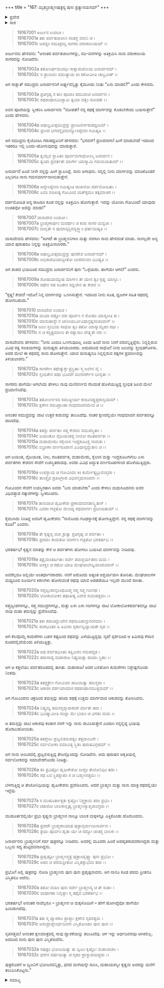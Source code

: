 +++
title = "167: ಮೃತಬ್ರಾಹ್ಮಣಪುತ್ರಸ್ಯ ಪುನಃ ಪ್ರತ್ಯಾನಯನಮ್"
+++

<details><summary>ಪ್ರವೇಶ</summary>


।।   ಓಂ ಓಂ ನಮೋ ನಾರಾಯಣಾಯ।।   ಶ್ರೀ ವೇದವ್ಯಾಸಾಯ ನಮಃ ।।

ಶ್ರೀ ಕೃಷ್ಣದ್ವೈಪಾಯನ ವೇದವ್ಯಾಸ ವಿರಚಿತ  

**ಶ್ರೀ ಮಹಾಭಾರತ**

**ಖಿಲಭಾಗೇ ಹರಿವಂಶಃ**

**ವಿಷ್ಣು ಪರ್ವ**

**ಅಧ್ಯಾಯ 167**


</details>

<details><summary>ಸಾರ</summary>

ಕೃಷ್ಣನು ವರುಣಾಲಯದಲ್ಲಿದ್ದ ಮೃತಬ್ರಾಹ್ಮಣಪುತ್ರರನ್ನು ಪುನರ್ಜೀವಿತಗೊಳಿಸಿ ತಂದುದು (1-32). 

</details>



> 19167001  ಅರ್ಜುನ ಉವಾಚ ।  
19167001a ತತಃ ಪರ್ವತಜಾಲಾನಿ ಸರಿತಶ್ಚ ವನಾನಿ ಚ ।  
19167001c ಅಪಶ್ಯಂ ಸಮತಿಕ್ರಮ್ಯ ಸಾಗರಂ ವರುಣಾಲಯಮ್ ।।  

ಅರ್ಜುನನು ಹೇಳಿದನು: “ಅನಂತರ ಪರ್ವತಜಾಲಗಳನ್ನು, ನದಿ-ವನಗಳನ್ನು ಅತಿಕ್ರಮಿಸಿ ನಾನು ವರುಣಾಲಯ ಸಾಗರವನ್ನು ನೋಡಿದೆನು.

> 19167002a ತತೋಽರ್ಘಮುದಧಿಃ ಸಾಕ್ಷಾದುಪನೀಯ ಜನಾರ್ದನಮ್ ।  
19167002c ಸ ಪ್ರಾಂಜಲಿಃ ಸಮುತ್ಥಾಯ ಕಿಂ ಕರೋಮೀತಿ ಚಾಬ್ರವೀತ್ ।। 

ಆಗ ಸಾಕ್ಷಾತ್ ಸಮುದ್ರನು ಜನಾರ್ದನನಿಗೆ ಅರ್ಘ್ಯವನ್ನಿತ್ತು ಕೈಮುಗಿದು ನಿಂತು “ಏನು ಮಾಡಲಿ?” ಎಂದು ಕೇಳಿದನು. 

> 19167003a ಪ್ರತಿಗೃಹ್ಯ ಸ ತಾಂ ಪೂಜಾಂ ತಮುವಾಚ ಜನಾರ್ದನಃ ।  
19167003c ರಥಪಂಥಾನಮಿಚ್ಛಾಮಿ ತ್ವಯಾ ದತ್ತಂ ನದೀಪತೇ ।।  

ಅವನ ಪೂಜೆಯನ್ನು ಸ್ವೀಕರಿಸಿ ಜನಾರ್ದನನು “ನದೀಪತೇ! ನನ್ನ ರಥಕ್ಕೆ ಮಾರ್ಗವನ್ನು ಕೊಡಬೇಕೆಂದು ಬಯಸುತ್ತೇನೆ” ಎಂದು ಹೇಳಿದನು.

> 19167004a ಅಥಾಬ್ರವೀತ್ಸಮುದ್ರಸ್ತು ಪ್ರಾಂಜಲಿರ್ಗರುಡಧ್ವಜಮ್ ।  
19167004c ಪ್ರಸೀದ ಭಗವನ್ನೈವಮನ್ಯೋಽಪ್ಯೇವಂ ಗಮಿಷ್ಯತಿ ।।  

ಆಗ ಸಮುದ್ರನು ಕೈಜೋಡಿಸಿ ಗರುಡಧ್ವಜನಿಗೆ ಹೇಳಿದನು: “ಭಗವನ್! ಪ್ರಸೀದನಾಗು! ಹೀಗೆ ಮಾಡಬೇಡ! ಇದರಿಂದ ಇತರರೂ ಇಲ್ಲಿ ಬಂದು-ಹೋಗುವುದನ್ನು ಮಾಡುತ್ತಾರೆ.

> 19167005a ತ್ವಯೈವ ಸ್ಥಾಪಿತಂ ಪೂರ್ವಮಗಾಧೋಽಸ್ಮಿ ಜನಾರ್ದನ ।  
19167005c ತ್ವಯಾ ಪ್ರವರ್ತತೇ ಮಾರ್ಗೇ ಯಾಸ್ಯಾಮಿ ಗಮನಾಯತಾಮ್ ।।  

ಜನಾರ್ದನ! ಹಿಂದೆ ನೀನೇ ನನ್ನನ್ನು ಹೀಗೆ ಸ್ಥಾಪಿಸಿದ್ದೆ. ನಾನು ಅಗಾಧನು. ನನ್ನಲ್ಲಿ ನೀನು ಮಾರ್ಗವನ್ನು ಮಾಡಿಕೊಂಡರೆ ಎಲ್ಲರಿಗೂ ನಾನು ಗಮನಮಾರ್ಗನಾಗಿಬಿಡುತ್ತೇನೆ.

> 19167006a ಅನ್ಯೇಽಪ್ಯೇವಂ ಗಮಿಷ್ಯಂತಿ ರಾಜಾನೋ ದರ್ಪಮೋಹಿತಾಃ ।  
19167006c ಏವಂ ಸಂಚಿಂತ್ಯ ಗೋವಿಂದ ಯತ್ಕ್ಷಮಂ ತತ್ಸಮಾಚರ ।।  

ದರ್ಪಮೋಹಿತ ಅನ್ಯ ರಾಜರೂ ಕೂಡ ನನ್ನನ್ನು ಅತಿಕ್ರಮಿಸಿ ಹೋಗುತ್ತಾರೆ. ಇದನ್ನು ಯೋಚಿಸಿ ಗೋವಿಂದ! ಯಾವುದು ಉಚಿತವೋ ಅದನ್ನು ಮಾಡು!”

> 19167007  ವಾಸುದೇವ ಉವಾಚ ।  
19167007a ಬ್ರಾಹ್ಮಣಾರ್ಥಂ ಮದರ್ಥಂ ಚ ಕುರು ಸಾಗರ ಮದ್ವಚಃ ।  
19167007c ಮದೃತೇ ನ ಪುಮಾನ್ಕಸ್ಚಿದನ್ಯಸ್ತ್ವಾಂ ಧರ್ಷಯಿಷ್ಯತಿ ।।  

ವಾಸುದೇವನು ಹೇಳಿದನು: “ಸಾಗರ! ಈ ಬ್ರಾಹ್ಮಣನಿಗಾಗಿ ಮತ್ತು ನನಗಾಗಿ ನಾನು ಹೇಳಿದಂತೆ ಮಾಡು. ನಾನಲ್ಲದೇ ಅನ್ಯ ಯಾವ ಪುರುಷರೂ ನಿನ್ನನ್ನು ಅತಿಕ್ರಮಿಸಲಾರರು.”

> 19167008a ಅಥಾಬ್ರವೀತ್ಸಮುದ್ರಸ್ತು ಪುನರೇವ ಜನಾರ್ದನಮ್ ।  
19167008c ಅಭಿಶಾಪಭಯಾದ್ಭೀತೋ ಬಾಡಮೇವಂ ಭವಿಷ್ಯತಿ ।।  

ಆಗ ಶಾಪದ ಭಯದಿಂದ ಸಮುದ್ರನು ಜನಾರ್ದನನಿಗೆ ಪುನಃ “ಒಳ್ಳೆಯದು. ಹಾಗೆಯೇ ಆಗಲಿ!” ಎಂದನು.

> 19167009a ಶೋಷಯಾಮ್ಯೇಷ ಮಾರ್ಗಂ ತೇ ಯೇನ ತ್ವಂ ಕೃಷ್ಣ ಯಾಸ್ಯಸಿ ।  
19167009c ರಥೇನ ಸಹ ಸೂತೇನ ಸಧ್ವಜೇನ ತು ಕೇಶವ ।।  

“ಕೃಷ್ಣ! ಕೇಶವ! ಇದೋ! ನಿನ್ನ ಮಾರ್ಗವನ್ನು ಒಣಗಿಸುತ್ತೇನೆ. ಇದರಿಂದ ನೀನು ಸೂತ, ಧ್ವಜಗಳ ಸಹಿತ ರಥದಲ್ಲಿ ಹೋಗಬಹುದು.”

> 19167010  ವಾಸುದೇವ ಉವಾಚ ।  
19167010a ಮಯಾ ದತ್ತೋ ವರಃ ಪೂರ್ವಂ ನ ಶೋಷಂ ಯಾಸ್ಯಸೀತಿ ಹ ।  
19167010c ಮಾನುಷಾಸ್ತೇ ನ ಜಾನೀಯುರ್ವಿವಿಧಾನ್ರತ್ನಸಂಚಯಾನ್ ।।  
19167011a ಜಲಂ ಸ್ತಂಭಯ ಸಾಧೋ ತ್ವಂ ತತೋ ಯಾಸ್ಯಾಮ್ಯಹಂ ರಥೀ ।  
19167011c ನ ಚ ಕಶ್ಚಿತ್ಪ್ರಮಾಣಂ ತೇ ರತ್ನಾನಾಂ ವೇತ್ಸ್ಯತೇ ನರಃ ।।  

ವಾಸುದೇವನು ಹೇಳಿದನು: “ನೀನು ಎಂದೂ ಒಣಗುವುದಿಲ್ಲ ಎಂದು ಹಿಂದೆ ನಾನು ನಿನಗೆ ವರವನ್ನಿತ್ತಿದ್ದೆನು. ನಿನ್ನಲ್ಲಿರುವ ವಿವಿಧ ರತ್ನ ಸಂಚಯಗಳನ್ನು ಮನುಷ್ಯರು ತಿಳಿಯಬಾರದು. ಆದುದರಿಂದ ಸಾಧೋ! ನೀನು ಜಲವನ್ನು ಸ್ತಂಭಿತಗೊಳಿಸು. ಅದರ ಮೇಲೆ ಈ ರಥದಲ್ಲಿ ನಾನು ಹೋಗುತ್ತೇನೆ. ಯಾವ ಮನುಷ್ಯನೂ ನಿನ್ನಲ್ಲಿರುವ ರತ್ನಗಳ ಪ್ರಮಾಣವನ್ನು ತಿಳಿಯಲಾರನು.”

> 19167012a ಸಾಗರೇಣ ತಥೇತ್ಯುಕ್ತೇ ಪ್ರಸ್ಥಿತಾಃ ಸ್ಮ ಜಲೇನ ವೈ ।  
19167012c ಸ್ತಂಭಿತೇನ ಪಥಾ ಭೂಮೌ ಮಣಿವರ್ಣೇನ ಭಾಸ್ವತಾ ।।  

ಸಾಗರನು ಹಾಗೆಯೇ ಆಗಲೆಂದು ಹೇಳಲು ನಾವು ಮಣಿವರ್ಣದ ನೆಲದಂತೆ ಹೊಳೆಯುತ್ತಿದ್ದ ಸ್ತಂಭಿತ ಜಲದ ಮೇಲೆ ಪ್ರಯಾಣಿಸಿದೆವು.

> 19167013a ತತೋಽರ್ಣವಂ ಸಮುತ್ತೀರ್ಯ ಕುರೂನಪ್ಯುತ್ತರಾನ್ವಯಮ್ ।   
19167013c ಕ್ಷಣೇನ ಸಮತಿಕ್ರಾಂತಾ ಗಂಧಮಾದನಮೇವ ಚ ।।  

ಅನಂತರ ಸಮುದ್ರವನ್ನು ದಾಟಿ ಉತ್ತರ ಕುರುವನ್ನು ತಲುಪಿದೆವು. ನಂತರ ಕ್ಷಣದಲ್ಲಿಯೇ ಗಂಧಮಾದನ ಪರ್ವತವನ್ನೂ ದಾಟಿದೆವು.

> 19167014a ತತಸ್ತು ಪರ್ವತಾಃ ಸಪ್ತ ಕೇಶವಂ ಸಮುಪಸ್ಥಿತಾಃ ।  
19167014c ಜಯಂತೋ ವೈಜಯಂತಶ್ಚ ನೀಲೋ ರಜತಪರ್ವತಃ ।।  
19167015a ಮಹಾಮೇರುಃ ಸಕೈಲಾಸ ಇಂದ್ರಕೂಟಶ್ಚ ನಾಮತಃ ।  
19167015c ಬಿಭ್ರಾಣಾ ವರ್ಣರೂಪಾಣಿ ವಿವಿಧಾನ್ಯದ್ಭುತಾನಿ ಚ ।।  

ಆಗ ಜಯಂತ, ವೈಜಯಂತ, ನೀಲ, ರಜತಪರ್ವತ, ಮಹಾಮೇರು, ಕೈಲಾಸ ಮತ್ತು ಇಂದ್ರಕೂಟಗಳೆಂಬ ಏಳು ಪರ್ವತಗಳು ಕೇಶವನ ಸೇವೆಗೆ ಉಪಸ್ಥಿತರಾದವು. ಅವರು ವಿವಿಧ ಅದ್ಭುತ ವರ್ಣರೂಪಗಳಿಂದ ಹೊಳೆಯುತ್ತಿದ್ದರು.

> 19167016a ಉಪಸ್ಥಾಯ ಚ ಗೋವಿಂದಂ ಕಿಂ ಕುರ್ಮೇತ್ಯಬ್ರುವಂಸ್ತದಾ  ।  
19167016c ತಾಂಶ್ಚೈವ ಪ್ರತಿಜಗ್ರಾಹ ವಿಧಿವನ್ಮಧುಸೂದನಃ ।।  

ಗೋವಿಂದನ ಸೇವೆಗೆ ಉಪಸ್ಥಿರತಾಗಿ ಅವರು “ಏನು ಮಾಡಬೇಕು” ಎಂದು ಕೇಳಲು ಮಧುಸೂದನನು ಅವರ ವಿಧಿವತ್ತಾದ ಸತ್ಕಾರಗಳನ್ನು ಸ್ವೀಕರಿಸಿದನು.

> 19167017a ತಾನುವಾಚ ಹೃಷೀಕೇಶಃ ಪ್ರಣಾಮಾವನತಾನ್ಸ್ಥಿತಾನ್ ।  
19167017c ವಿವರಂ ಗಚ್ಛತೋ ಮೇಽದ್ಯ ರಥಮಾರ್ಗಃ ಪ್ರದೀಯತಾಮ್ ।।  

ಕೈಮುಗಿದು ನಿಂತಿದ್ದ ಅವರಿಗೆ ಹೃಷೀಕೇಶನು “ನಾನೊಂದು ಗೂಢಸ್ಥಾನಕ್ಕೆ ಹೋಗುತ್ತಿದ್ದೇನೆ. ನನ್ನ ರಥಕ್ಕೆ ಮಾರ್ಗವನ್ನು ಕೊಡಿ!” ಎಂದನು.

> 19167018a ತೇ ಕೃಷ್ಣಸ್ಯ ವಚಃ ಶ್ರುತ್ವಾ ಪ್ರತಿಗೃಹ್ಯ ಚ ಪರ್ವತಾಃ ।  
19167018c ಪ್ರದದುಃ ಕಾಮತೋ ಮಾರ್ಗಂ ಗಚ್ಛತೋ ಭರತರ್ಷಭ ।।  

ಭರತರ್ಷಭ! ಕೃಷ್ಣನ ಮಾತನ್ನು ಕೇಳಿ ಆ ಪರ್ವತಗಳು ಹೋಗಲು ಬಯಸಿದ ಮಾರ್ಗವನ್ನು ನೀಡಿದವು.

> 19167019a ತತ್ರೈವಾಂತರ್ಹಿತಾಃ ಸರ್ವೇ ತದಾಶ್ಚರ್ಯತರಂ ಮಮ ।  
19167019c ಅಸಕ್ತಂ ಚ ರಥೋ ಯಾತಿ ಮೇಘಜಾಲೇಷ್ವಿವಾಂಶುಮಾನ್ ।।  

ಅವರೆಲ್ಲರೂ ಅಲ್ಲಿಯೇ ಅಂತರ್ಧಾನರಾದರು. ನನಗೆ ಅದೊಂದು ಅತ್ಯಂತ ಆಶ್ಚರ್ಯವಾಗಿ ತೋರಿತು. ಮೇಘಜಾಲಗಳ ಮಧ್ಯದಿಂದ ಸೂರ್ಯನ ಕಿರಣಗಳು ಹೋಗುವಂತೆ ರಥವು ಯಾವ ಅಡತಡೆಯೂ ಇಲ್ಲದೇ ಮುಂದೆ ಸಾಗಿತು.

> 19167020a ಸಪ್ತದ್ವೀಪಾನ್ಸಸಿಂಧೂಂಶ್ಚ ಸಪ್ತ ಸಪ್ತ ಗಿರೀನಥ ।  
19167020c ಲೋಕಾಲೋಕಂ ತಥಾತೀತ್ಯ ವಿವೇಶ ಸುಮಹತ್ತಮಃ ।।  

ಸಪ್ತದ್ವೀಪಗಳನ್ನೂ, ಸಪ್ತ ಸಮುದ್ರಗಳನ್ನೂ, ಮತ್ತು ಏಳು ಏಳು ಗಿರಿಗಳನ್ನೂ ದಾಟಿ ಲೋಕಾಲೋಕಪರ್ವತವನ್ನೂ ದಾಟಿ ನಾವು ಮಹಾ ತಮಸ್ಸನ್ನು ಪ್ರವೇಶಿಸಿದೆವು.

> 19167021a ತತಃ ಕದಾಚಿದ್ದುಃಖೇನ ರಥಮೂಹುಸ್ತುರಂಗಮಾಃ ।  
19167021c ಪಂಕಭೂತಂ ಹಿ ತಿಮಿರಂ ಸ್ಪರ್ಶಾದ್ವಿಜ್ಞಾಯತೇ ನೃಪ ।।  

ಆಗ ಕೆಲವೊಮ್ಮೆ ಕುದುರೆಗಳು ಬಹಳ ಕಷ್ಟದಿಂದ ರಥವನ್ನು ಎಳೆಯುತ್ತಿದ್ದವು. ನೃಪ! ಸ್ಪರ್ಶದಿಂದ ಆ ತಿಮಿರವು ಕೆಸರಿನ ರೂಪದಲ್ಲಿದೆಯೆಂದು ತಿಳಿಯುತ್ತಿತ್ತು.

> 19167022a ಅಥ ಪರ್ವತಭೂತಂ ತತ್ತಿಮಿರಂ ಸಮಪದ್ಯತ ।  
19167022c ತದಾಸಾದ್ಯ ಮಹಾರಾಜ ನಿಷ್ಪ್ರಯತ್ನಾ ಹಯಾಃ ಸ್ಥಿತಾಃ ।।  

ಆಗ ಆ ಕತ್ತಲೆಯು ಪರ್ವತರೂಪದಲ್ಲಿ ತಾಗಿತು. ಮಹಾರಾಜ! ಅದರ ಬಳಿಹೋಗಿ ಕುದುರೆಗಳು ನಿಶ್ಚೇಷ್ಟಗೊಂಡು ನಿಂತವು.

> 19167023a ತತಶ್ಚಕ್ರೇಣ ಗೋವಿಂದಃ ಪಾಟಯಿತ್ವಾ ತಮಸ್ತದಾ ।  
19167023c ಆಕಾಶಂ ದರ್ಶಯಾಮಾಸ ರಥಪಂಥಾನಮುತ್ತಮಮ್ ।।  

ಆಗ ಗೋವಿಂದನು ಚಕ್ರದಿಂದ ತಮಸ್ಸನ್ನು ಹರಿದು ರಥಕ್ಕೆ ಉತ್ತಮ ಮಾರ್ಗವಾದ ಆಕಾಶವನ್ನು ತೋರಿಸಿದನು.

> 19167024a ನಿಷ್ಕ್ರಮ್ಯ ತಮಸಸ್ತಸ್ಮಾದಾಕಾಶೇ ದರ್ಶಿತೇ ತದಾ ।   
19167024c ಭವಿಷ್ಯಾಮೀತಿ ಸಂಜ್ಞಾ ಮೇ ಭಯಂ ಚ ವಿಗತಂ ಮಮ ।। 

ಆ ತಮಸ್ಸನ್ನು ದಾಟಿ ಆಕಾಶವು ಕಂಡಾಗ ನನಗೆ ಇನ್ನು ನಾನು ಜೀವಿಸಿರುತ್ತೇನೆ ಎಂದಾಗಿ ನನ್ನಲ್ಲಿದ್ದ ಭಯವು ಹೊರಟುಹೋಯಿತು.

> 19167025a ತತಸ್ತೇಜಃ ಪ್ರಜ್ವಲಿತಮಪಶ್ಯಂ ತತ್ತದಾಂಬರೇ ।  
19167025c ಸರ್ವಲೋಕಂ ಸಮಾವಿಶ್ಯ ಸ್ಥಿತಂ ಪುರುಷವಿಗ್ರಹಮ್ ।।  

ಆಗ ನಾನು ಅಂಬರದಲ್ಲಿ ಪ್ರಜ್ವಲಿಸುತ್ತಿದ್ದ ತೇಜಸ್ಸೊಂದನ್ನು ನೋಡಿದೆನು. ಅದು ಪುರುಷನ ಆಕೃತಿಯಲ್ಲಿ ಸರ್ವಲೋಕವನ್ನು ಸಮಾವೇಶಗೊಂಡು ನಿಂತಿತ್ತು.

> 19167026a ತಂ ಪ್ರವಿಷ್ಟೋ ಹೃಷೀಕೇಶೋ ದೀಪ್ತಂ ತೇಜೋನಿಧಿಂ ತದಾ ।  
19167026c ರಥ ಏವ ಸ್ಥಿತಶ್ಚಾಹಂ ಸ ಚ ಬಹ್ಮಣಸತ್ತಮಃ ।।  

ಬೆಳಗುತ್ತಿದ್ದ ಆ ತೇಜೋನಿಧಿಯನ್ನು ಹೃಷೀಕೇಶನು ಪ್ರವೇಶಿಸಿದನು. ಆದರೆ ಬ್ರಾಹ್ಮಣ ಮತ್ತು ನಾನು ಮಾತ್ರ ರಥದಲ್ಲಿಯೇ ಇದ್ದೆವು.

> 19167027a ಸ ಮುಹೂರ್ತಾತ್ತತಃ ಕೃಷ್ಣೋ ನಿಶ್ಚಕ್ರಾಮ ತದಾ ಪ್ರಭುಃ ।  
19167027c ಚತುರೋ ಬಾಲಕಾನ್ಗೃಹ್ಯ ಬ್ರಾಹ್ಮಣಸ್ಯಾತ್ಮಜಾಂಸ್ತದಾ ।।  

ಮುಹೂರ್ತದಲ್ಲಿಯೇ ಪ್ರಭು ಕೃಷ್ಣನು ಬ್ರಾಹ್ಮಣನ ನಾಲ್ಕೂ ಬಾಲಕ ಮಕ್ಕಳನ್ನೂ ಎತ್ತಿಕೊಂಡು ಹೊರಬಂದನು.

> 19167028a ಪ್ರದದೌ ಬ್ರಾಹ್ಮಣಾಯಾಥ ಪುತ್ರಾನ್ಸರ್ವಾಂಜನಾರ್ದನಃ ।  
19167028c ತ್ರಯಃ ಪೂರ್ವಂ ಹೃತಾ ಯೇ ಚ ಸದ್ಯೋ ಜಾತಶ್ಚ ಬಾಲಕಃ ।।  

ಜನಾರ್ದನನು ಬ್ರಾಹ್ಮಣನಿಗೆ ಸರ್ವ ಪುತ್ರರನ್ನೂ ನೀಡಿದನು. ಅವರಲ್ಲಿ ಮೂವರು ಹಿಂದೆ ಅಪಹೃತರಾದವರಾಗಿದ್ದರು ಮತ್ತು ಒಬ್ಬನು ಸದ್ಯ ಹುಟ್ಟಿದವನಾಗಿದ್ದನು.

> 19167029a ಪ್ರಹೃಷ್ಟೋ ಬ್ರಾಹ್ಮಣಸ್ತತ್ರ ಪುತ್ರಾಂದೃಷ್ಟ್ವಾ ಪುನಃ ಪ್ರಭೋ ।  
19167029c ಅಹಂ ಚ ಪರಮಪ್ರೀತೋ ವಿಸ್ಮಿತಶ್ಚಾಭವಂ ತದಾ ।।  

ಪ್ರಭೋ! ಅಲ್ಲಿ ಪುತ್ರರನ್ನು ನೋಡಿ ಬ್ರಾಹ್ಮಣನು ಪುನಃ ಪುನಃ ಪ್ರಹೃಷ್ಟನಾದನು. ಆಗ ನಾನೂ ಕೂಡ ಪರಮ ಪ್ರೀತನೂ ವಿಸ್ಮಿತನೂ ಆದೆನು.

> 19167030a ತತೋ ವಯಂ ಪುನಃ ಸರ್ವೇ ಬ್ರಾಹ್ಮಣಸ್ಯ ಚ ತೇ ಸುತಾಃ ।  
19167030c ಯಥಾಗತಾ ನಿವೃತ್ತಾಃ ಸ್ಮ ತಥೈವ ಭರತರ್ಷಭ ।।  

ಭರತರ್ಷಭ! ಅನಂತರ ನಾವೆಲ್ಲರೂ – ಬ್ರಾಹ್ಮಣನ ಆ ಮಕ್ಕಳೊಂದಿಗೆ – ಹೇಗೆ ಹೋಗಿದ್ದೆವೋ ಹಾಗೆಯೇ ಹಿಂದಿರುಗಿದೆವು.

> 19167031a ತತಃ ಸ್ಮ ದ್ವಾರಕಾಂ ಪ್ರಾಪ್ತಾಃ ಕ್ಷಣೇನ ನೃಪಸತ್ತಮ ।  
19167031c ಅಸಂಪ್ರಾಪ್ತೇಽರ್ಧದಿವಸೇ ವಿಸ್ಮಿತೋಽಹಂ ಪುನಃ ಪುನಃ ।।  

ನೃಪಸತ್ತಮ! ಅನಂತರ ಕ್ಷಣಮಾತ್ರದಲ್ಲಿ ನಾವು ದ್ವಾರಕೆಯನ್ನು ತಲುಪಿದೆವು. ಆಗ ಇನ್ನು ಅರ್ಧದಿವಸವೂ ಆಗಿರಲಿಲ್ಲ. ಅದರಿಂದ ನಾನು ಪುನಃ ಪುನಃ ವಿಸ್ಮಿತನಾದೆನು.

> 19167032a ಸಪುತ್ರಂ ಭೋಜಯಿತ್ವಾ ತು ದ್ವಿಜಂ ಕೃಷ್ಣೋ ಮಹಾಯಶಾಃ ।  
19167032c ಧನೇನ ವರ್ಷಯಿತ್ವಾ ಚ ಗೃಹಂ ಪ್ರಾಸ್ಥಾಪಯತ್ತದಾ ।।  

ಪುತ್ರರೊಡನೆ ಆ ದ್ವಿಜನಿಗೆ ಭೋಜನವನ್ನಿತ್ತು, ಧನದ ಮಳೆಯನ್ನೇ ಸುರಿಸಿ, ಮಹಾಯಶಸ್ವೀ ಕೃಷ್ಣನು ಅವರನ್ನು ಮನೆಗೆ ತಲುಪಿಸಿಕೊಟ್ಟನು.”

<details><summary>ಸಮಾಪ್ತಿ</summary>

ಇತಿ ಶ್ರೀಮಹಾಭಾರತೇ ಖಿಲೇಷು  ಹರಿವಂಶೇ ವಿಷ್ಣುಪರ್ವಣಿ ವಾಸುದೇವಮಾಹಾತ್ಮ್ಯೇ ಬ್ರಾಹ್ಮಣಪುತ್ರಾನಯನೇ ಸಪ್ತಷಷ್ಟ್ಯಧಿಕಶತತಮೋಽಧ್ಯಾಯಃ ।।  

</details>
